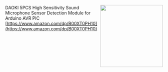 <img src="/Images/Sound_Sensor.png" width="200" align="right">DAOKI 5PCS High Sensitivity Sound Microphone Sensor Detection Module for Arduino AVR PIC [https://www.amazon.com/dp/B00XT0PH10](https://www.amazon.com/dp/B00XT0PH10)
